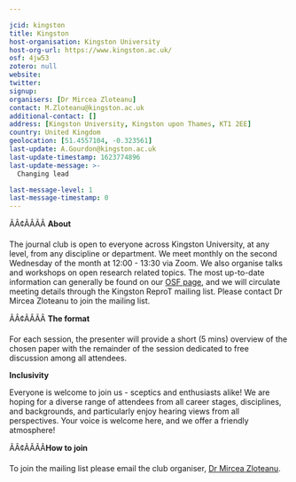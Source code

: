 ```yaml
---

jcid: kingston
title: Kingston
host-organisation: Kingston University
host-org-url: https://www.kingston.ac.uk/
osf: 4jw53
zotero: null
website: 
twitter: 
signup: 
organisers: [Dr Mircea Zloteanu]
contact: M.Zloteanu@kingston.ac.uk
additional-contact: []
address: [Kingston University, Kingston upon Thames, KT1 2EE]
country: United Kingdom
geolocation: [51.4557104, -0.323561]
last-update: A.Gourdon@kingston.ac.uk
last-update-timestamp: 1623774896
last-update-message: >-
  Changing lead

last-message-level: 1
last-message-timestamp: 0
---
```


ÃÂ¢ÃÂÃÂ
**About**

The journal club is open to everyone across Kingston University, at any level, from any discipline or department. We meet monthly on the second Wednesday of the month at 12:00 - 13:30 via Zoom. We also organise talks and workshops on open research related topics. The most up-to-date information can generally be found on our [OSF page](https://osf.io/4jw53/), and we will circulate meeting details through the Kingston ReproT mailing list. Please contact Dr Mircea Zloteanu to join the mailing list.

ÃÂ¢ÃÂÃÂ
**The format**

For each session, the presenter will provide a short (5 mins) overview of the chosen paper with the remainder of the session dedicated to free discussion among all attendees.

**Inclusivity**

Everyone is welcome to join us - sceptics and enthusiasts alike! We are hoping for a diverse range of attendees from all career stages, disciplines, and backgrounds, and particularly enjoy hearing views from all perspectives. Your voice is welcome here, and we offer a friendly atmosphere!

ÃÂ¢ÃÂÃÂ**How to join**

To join the mailing list please email the club organiser, [Dr Mircea Zloteanu](mailto:M.Zloteanu@kingston.ac.uk).
